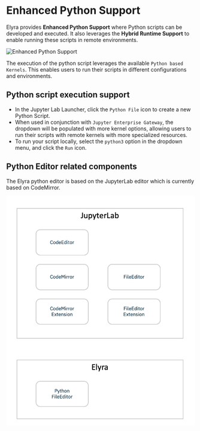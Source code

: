 <!--
{% comment %}
Copyright 2018-2020 IBM Corporation

Licensed under the Apache License, Version 2.0 (the "License");
you may not use this file except in compliance with the License.
You may obtain a copy of the License at

http://www.apache.org/licenses/LICENSE-2.0

Unless required by applicable law or agreed to in writing, software
distributed under the License is distributed on an "AS IS" BASIS,
WITHOUT WARRANTIES OR CONDITIONS OF ANY KIND, either express or implied.
See the License for the specific language governing permissions and
limitations under the License.
{% endcomment %}
-->
# Enhanced Python Support

Elyra provides **Enhanced Python Support** where Python scripts can be developed and
executed. It also leverages the **Hybrid Runtime Support** to enable running
these scripts in remote environments.

![Enhanced Python Support](../images/python-editor.gif)

The execution of the python script leverages the available `Python based Kernels`. This enables
users to run their scripts in different configurations and environments.

## Python script execution support

* In the Jupyter Lab Launcher, click the `Python File` icon to create a new Python Script.
* When used in conjunction with `Jupyter Enterprise Gateway`, the dropdown will be populated with more kernel options,
allowing users to run their scripts with remote kernels with more specialized resources.
* To run your script locally, select the `python3` option in the dropdown menu, and click the `Run` icon.

## Python Editor related components

The Elyra python editor is based on the JupyterLab editor which is currently based on CodeMirror.

![Python Editor Components](../images/python-editor-components.png)
